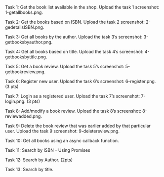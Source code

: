 Task 1: Get the book list available in the shop. Upload the task 1 screenshot: 1-getallbooks.png.

Task 2: Get the books based on ISBN. Upload the task 2 screenshot: 2-gedetailsISBN.png.

Task 3: Get all books by the author. Upload the task 3’s screenshot: 3-getbooksbyauthor.png.

Task 4: Get all books based on title. Upload the task 4’s screenshot: 4-getbooksbytitle.png.

Task 5: Get a book review. Upload the task 5’s screenshot: 5-getbookreview.png.

Task 6: Register new user. Upload the task 6’s screenshot: 6-register.png. (3 pts)

Task 7: Login as a registered user. Upload the task 7’s screenshot: 7-login.png. (3 pts)

Task 8: Add/modify a book review. Upload the task 8’s screenshot: 8-reviewadded.png.

Task 9: Delete the book review that was earlier added by that particular user. Upload the task 9 screenshot: 9-deletereview.png.

Task 10: Get all books using an async callback function.

Task 11: Search by ISBN – Using Promises

Task 12: Search by Author. (2pts)

Task 13: Search by title.
